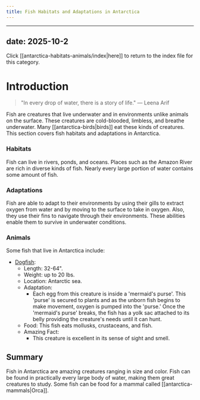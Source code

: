 ```yaml
---
title: Fish Habitats and Adaptations in Antarctica
---
```

---
date: 2025-10-2
---
Click [[antarctica-habitats-animals/index|here]] to return to the index file for this category.
# Introduction

>"In every drop of water, there is a story of life."
>— Leena Arif

Fish are creatures that live underwater and in environments unlike animals on the surface. These creatures are cold-blooded, limbless, and breathe underwater. Many [[antarctica-birds|birds]] eat these kinds of creatures. This section covers fish habitats and adaptations in Antarctica.
### Habitats

Fish can live in rivers, ponds, and oceans. Places such as the Amazon River are rich in diverse kinds of fish. Nearly every large portion of water contains some amount of fish.
### Adaptations

Fish are able to adapt to their environments by using their gills to extract oxygen from water and by moving to the surface to take in oxygen. Also, they use their fins to navigate through their environments. These abilities enable them to survive in underwater conditions.
### Animals

Some fish that live in Antarctica include:  

- [Dogfish](https://www.seattleaquarium.org/wp-content/uploads/2023/06/pacific-spiny-dogfish-featured.jpg):
	- Length: 32-64".
	- Weight: up to 20 lbs.
	- Location: Antarctic sea.
	- Adaptation:
		- Each egg from this creature is inside a 'mermaid's purse'. This 'purse' is secured to plants and as the unborn fish begins to make movement, oxygen is pumped into the 'purse.' Once the 'mermaid's purse' breaks, the fish has a yolk sac attached to its belly providing the creature's needs until it can hunt.
	- Food: This fish eats mollusks, crustaceans, and fish.
	- Amazing Fact: 
		- This creature is excellent in its sense of sight and smell.
## Summary

Fish in Antarctica are amazing creatures ranging in size and color. Fish can be found in practically every large body of water, making them great creatures to study. Some fish can be food for a mammal called [[antarctica-mammals|Orca]].